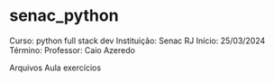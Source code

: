 # senac_python
Curso: python full stack dev
Instituição: Senac RJ
Início: 25/03/2024
Término: 
Professor: Caio Azeredo

Arquivos
    Aula
        exercícios



